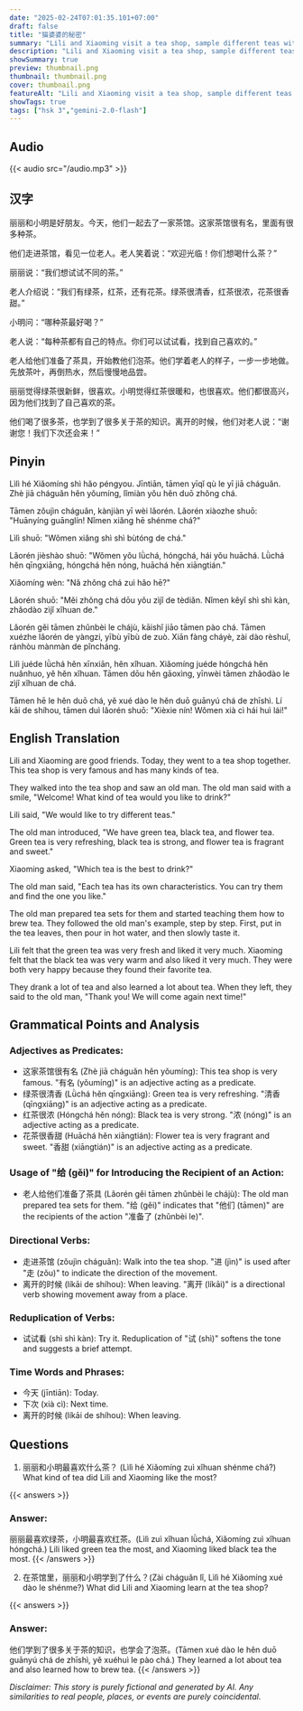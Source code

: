 ```yaml
---
date: "2025-02-24T07:01:35.101+07:00"
draft: false
title: "猫婆婆的秘密"
summary: "Lili and Xiaoming visit a tea shop, sample different teas with the help of an old man, and discover their individual preferences for green and black tea, respectively."
description: "Lili and Xiaoming visit a tea shop, sample different teas with the help of an old man, and discover their individual preferences for green and black tea, respectively."
showSummary: true
preview: thumbnail.png
thumbnail: thumbnail.png
cover: thumbnail.png
featureAlt: "Lili and Xiaoming visit a tea shop, sample different teas with the help of an old man, and discover their individual preferences for green and black tea, respectively."
showTags: true
tags: ["hsk 3","gemini-2.0-flash"]
---
```


## Audio
{{< audio src="/audio.mp3" >}}

## 汉字

丽丽和小明是好朋友。今天，他们一起去了一家茶馆。这家茶馆很有名，里面有很多种茶。

他们走进茶馆，看见一位老人。老人笑着说：“欢迎光临！你们想喝什么茶？”

丽丽说：“我们想试试不同的茶。”

老人介绍说：“我们有绿茶，红茶，还有花茶。绿茶很清香，红茶很浓，花茶很香甜。”

小明问：“哪种茶最好喝？”

老人说：“每种茶都有自己的特点。你们可以试试看，找到自己喜欢的。”

老人给他们准备了茶具，开始教他们泡茶。他们学着老人的样子，一步一步地做。先放茶叶，再倒热水，然后慢慢地品尝。

丽丽觉得绿茶很新鲜，很喜欢。小明觉得红茶很暖和，也很喜欢。他们都很高兴，因为他们找到了自己喜欢的茶。

他们喝了很多茶，也学到了很多关于茶的知识。离开的时候，他们对老人说：“谢谢您！我们下次还会来！”

## Pinyin

Lìlì hé Xiǎomíng shì hǎo péngyou. Jīntiān, tāmen yīqǐ qù le yī jiā cháguǎn. Zhè jiā cháguǎn hěn yǒumíng, lǐmiàn yǒu hěn duō zhǒng chá.

Tāmen zǒujìn cháguǎn, kànjiàn yī wèi lǎorén. Lǎorén xiàozhe shuō: "Huānyíng guānglín! Nǐmen xiǎng hē shénme chá?"

Lìlì shuō: "Wǒmen xiǎng shì shì bùtóng de chá."

Lǎorén jièshào shuō: "Wǒmen yǒu lǜchá, hóngchá, hái yǒu huāchá. Lǜchá hěn qīngxiāng, hóngchá hěn nóng, huāchá hěn xiāngtián."

Xiǎomíng wèn: "Nǎ zhǒng chá zuì hǎo hē?"

Lǎorén shuō: "Měi zhǒng chá dōu yǒu zìjǐ de tèdiǎn. Nǐmen kěyǐ shì shì kàn, zhǎodào zìjǐ xǐhuan de."

Lǎorén gěi tāmen zhǔnbèi le chájù, kāishǐ jiāo tāmen pào chá. Tāmen xuézhe lǎorén de yàngzi, yībù yībù de zuò. Xiān fàng cháyè, zài dào rèshuǐ, ránhòu mànmàn de pǐncháng.

Lìlì juéde lǜchá hěn xīnxiān, hěn xǐhuan. Xiǎomíng juéde hóngchá hěn nuǎnhuo, yě hěn xǐhuan. Tāmen dōu hěn gāoxìng, yīnwèi tāmen zhǎodào le zìjǐ xǐhuan de chá.

Tāmen hē le hěn duō chá, yě xué dào le hěn duō guānyú chá de zhīshì. Lí kāi de shíhou, tāmen duì lǎorén shuō: "Xièxie nín! Wǒmen xià cì hái huì lái!"

## English Translation

Lili and Xiaoming are good friends. Today, they went to a tea shop together. This tea shop is very famous and has many kinds of tea.

They walked into the tea shop and saw an old man. The old man said with a smile, "Welcome! What kind of tea would you like to drink?"

Lili said, "We would like to try different teas."

The old man introduced, "We have green tea, black tea, and flower tea. Green tea is very refreshing, black tea is strong, and flower tea is fragrant and sweet."

Xiaoming asked, "Which tea is the best to drink?"

The old man said, "Each tea has its own characteristics. You can try them and find the one you like."

The old man prepared tea sets for them and started teaching them how to brew tea. They followed the old man's example, step by step. First, put in the tea leaves, then pour in hot water, and then slowly taste it.

Lili felt that the green tea was very fresh and liked it very much. Xiaoming felt that the black tea was very warm and also liked it very much. They were both very happy because they found their favorite tea.

They drank a lot of tea and also learned a lot about tea. When they left, they said to the old man, "Thank you! We will come again next time!"

## Grammatical Points and Analysis

### Adjectives as Predicates:
-  这家茶馆很有名 (Zhè jiā cháguǎn hěn yǒumíng): This tea shop is very famous.  "有名 (yǒumíng)" is an adjective acting as a predicate.
-  绿茶很清香 (Lǜchá hěn qīngxiāng): Green tea is very refreshing. "清香 (qīngxiāng)" is an adjective acting as a predicate.
-  红茶很浓 (Hóngchá hěn nóng): Black tea is very strong. "浓 (nóng)" is an adjective acting as a predicate.
-  花茶很香甜 (Huāchá hěn xiāngtián): Flower tea is very fragrant and sweet. "香甜 (xiāngtián)" is an adjective acting as a predicate.

### Usage of "给 (gěi)" for Introducing the Recipient of an Action:
-  老人给他们准备了茶具 (Lǎorén gěi tāmen zhǔnbèi le chájù): The old man prepared tea sets for them.  "给 (gěi)" indicates that "他们 (tāmen)" are the recipients of the action "准备了 (zhǔnbèi le)".

### Directional Verbs:
-  走进茶馆 (zǒujìn cháguǎn): Walk into the tea shop.  "进 (jìn)" is used after "走 (zǒu)" to indicate the direction of the movement.
-  离开的时候 (líkāi de shíhou): When leaving. "离开 (líkāi)" is a directional verb showing movement away from a place.

### Reduplication of Verbs:
-  试试看 (shì shì kàn): Try it.  Reduplication of "试 (shì)" softens the tone and suggests a brief attempt.

### Time Words and Phrases:
-  今天 (jīntiān): Today.
-  下次 (xià cì): Next time.
-  离开的时候 (líkāi de shíhou): When leaving.

## Questions

1.  丽丽和小明最喜欢什么茶？ (Lìlì hé Xiǎomíng zuì xǐhuan shénme chá?) What kind of tea did Lili and Xiaoming like the most?

{{< answers >}}
### Answer:
丽丽最喜欢绿茶，小明最喜欢红茶。(Lìlì zuì xǐhuan lǜchá, Xiǎomíng zuì xǐhuan hóngchá.) Lili liked green tea the most, and Xiaoming liked black tea the most.
{{< /answers >}}

2.  在茶馆里，丽丽和小明学到了什么？(Zài cháguǎn lǐ, Lìlì hé Xiǎomíng xué dào le shénme?) What did Lili and Xiaoming learn at the tea shop?

{{< answers >}}
### Answer:
他们学到了很多关于茶的知识，也学会了泡茶。(Tāmen xué dào le hěn duō guānyú chá de zhīshì, yě xuéhuì le pào chá.) They learned a lot about tea and also learned how to brew tea.
{{< /answers >}}


*Disclaimer: This story is purely fictional and generated by AI. Any similarities to real people, places, or events are purely coincidental.*